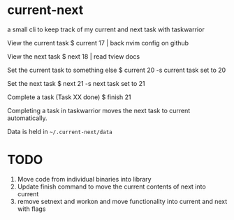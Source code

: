 # current-next
a small cli to keep track of my current and next task with taskwarrior


View the current task
$ current
17 | back nvim config on github

View the next task
$ next 
18 | read tview docs

Set the current task to something else
$ current 20 -s
current task set to 20

Set the next task
$ next 21 -s 
next task set to 21

Complete a task (Task XX done)
$ finish 21

Completing a task in taskwarrior moves the next task to current automatically.

Data is held in ```~/.current-next/data```

# TODO
1. Move code from individual binaries into library
2. Update finish command to move the current contents of next into current
3. remove setnext and workon and move functionality into current and next with flags
